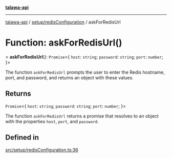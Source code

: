 [**talawa-api**](../../../README.md)

***

[talawa-api](../../../modules.md) / [setup/redisConfiguration](../README.md) / askForRedisUrl

# Function: askForRedisUrl()

\> **askForRedisUrl**(): `Promise`\<\{ `host`: `string`; `password`: `string`; `port`: `number`; \}\>

The function `askForRedisUrl` prompts the user to enter the Redis hostname, port, and password, and
returns an object with these values.

## Returns

`Promise`\<\{ `host`: `string`; `password`: `string`; `port`: `number`; \}\>

The function `askForRedisUrl` returns a promise that resolves to an object with the
properties `host`, `port`, and `password`.

## Defined in

[src/setup/redisConfiguration.ts:36](https://github.com/PalisadoesFoundation/talawa-api/blob/4b5c74fd36bcfc2e36f3a06b67d517e865c188be/src/setup/redisConfiguration.ts#L36)
